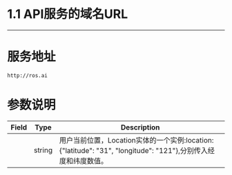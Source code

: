 # 1.1 API服务的域名URL

---

# 服务地址

```
http://ros.ai
```

# 参数说明

| Field|Type| Description |
| --- | --- | --- |
|  | string | 用户当前位置，Location实体的一个实例:location:{"latitude": "31", "longitude": "121"},分别传入经度和纬度数值。 |

